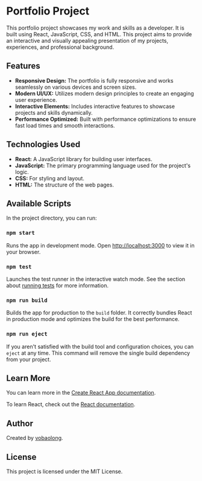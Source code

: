 # Portfolio Project

This portfolio project showcases my work and skills as a developer. It is built using React, JavaScript, CSS, and HTML. This project aims to provide an interactive and visually appealing presentation of my projects, experiences, and professional background.

## Features

- **Responsive Design:** The portfolio is fully responsive and works seamlessly on various devices and screen sizes.
- **Modern UI/UX:** Utilizes modern design principles to create an engaging user experience.
- **Interactive Elements:** Includes interactive features to showcase projects and skills dynamically.
- **Performance Optimized:** Built with performance optimizations to ensure fast load times and smooth interactions.

## Technologies Used

- **React:** A JavaScript library for building user interfaces.
- **JavaScript:** The primary programming language used for the project's logic.
- **CSS:** For styling and layout.
- **HTML:** The structure of the web pages.

## Available Scripts

In the project directory, you can run:

### `npm start`

Runs the app in development mode.
Open [http://localhost:3000](http://localhost:3000) to view it in your browser.

### `npm test`

Launches the test runner in the interactive watch mode.
See the section about [running tests](https://facebook.github.io/create-react-app/docs/running-tests) for more information.

### `npm run build`

Builds the app for production to the `build` folder.
It correctly bundles React in production mode and optimizes the build for the best performance.

### `npm run eject`

If you aren't satisfied with the build tool and configuration choices, you can `eject` at any time. This command will remove the single build dependency from your project.

## Learn More

You can learn more in the [Create React App documentation](https://facebook.github.io/create-react-app/docs/getting-started).

To learn React, check out the [React documentation](https://reactjs.org/).

## Author

Created by [vobaolong](https://github.com/vobaolong).

## License

This project is licensed under the MIT License.

